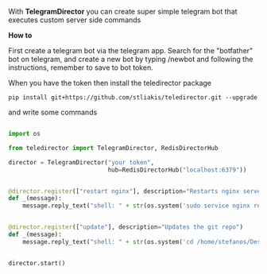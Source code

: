 With **TelegramDirector** you can create super simple telegram bot that executes custom server side commands

**How to**

First create a telegram bot via the telegram app. Search for the "botfather" bot on telegram, and create a new bot by typing /newbot and following the instructions, remember to save to bot token.

When you have the token then install the teledirector package

`pip install git+https://github.com/stliakis/teledirector.git --upgrade`

and write some commands

```python

import os

from teledirector import TelegramDirector, RedisDirectorHub

director = TelegramDirector("your token",
                            hub=RedisDirectorHub("localhost:6379"))


@director.register(["restart nginx"], description="Restarts nginx server")
def _(message):
    message.reply_text("shell: " + str(os.system('sudo service nginx restart')))


@director.register(["update"], description="Updates the git repo")
def _(message):
    message.reply_text("shell: " + str(os.system('cd /home/stefanos/Desktop;touch test;')))


director.start()


```